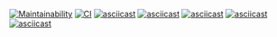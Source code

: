 [![Maintainability](https://api.codeclimate.com/v1/badges/a99a88d28ad37a79dbf6/maintainability)](https://codeclimate.com/github/codeclimate/codeclimate/maintainability)
[![CI](https://github.com/cautionl/frontend-project-lvl1/workflows/CI/badge.svg)](https://github.com/cautionl/frontend-project-lvl1/actions)
[![asciicast](https://asciinema.org/a/nNm2C2dYRKirN7p7DY3ciAjax.svg)](https://asciinema.org/a/nNm2C2dYRKirN7p7DY3ciAjax)
[![asciicast](https://asciinema.org/a/Wn0sVXlAmuCIv7kGlbLXHZwFV.svg)](https://asciinema.org/a/Wn0sVXlAmuCIv7kGlbLXHZwFV)
[![asciicast](https://asciinema.org/a/sEfkn6wnbyh11N4wYrxbcBlCb.svg)](https://asciinema.org/a/sEfkn6wnbyh11N4wYrxbcBlCb)
[![asciicast](https://asciinema.org/a/nDazQtXYNXFrRyDXd1IWo4JfT.svg)](https://asciinema.org/a/nDazQtXYNXFrRyDXd1IWo4JfT)
[![asciicast](https://asciinema.org/a/cJnq7dxqRsPvjOhZO8Vtzl0mp.svg)](https://asciinema.org/a/cJnq7dxqRsPvjOhZO8Vtzl0mp)